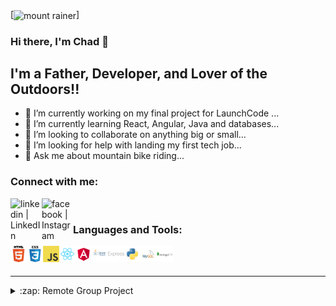 [<img align="center" alt="mount rainer" width="50px" src="https://upload.wikimedia.org/wikipedia/commons/e/eb/Mount_Rainier_from_west.jpg" />]
### Hi there, I'm Chad 👋
## I'm a Father, Developer, and Lover of the Outdoors!!

- 🔭 I’m currently working on my final project for LaunchCode ...
- 🌱 I’m currently learning React, Angular, Java and databases...
- 👯 I’m looking to collaborate on anything big or small...
- 🤔 I’m looking for help with landing my first tech job...
- 💬 Ask me about mountain bike riding...

### Connect with me:

[<img align="left" alt="linkedin | LinkedIn" width="50px" src="https://img.shields.io/badge/LinkedIn-0077B5?style=for-the-badge&logo=linkedin&logoColor=white" />][linkedin]
[<img align="left" alt="facebook | Instagram" width="50px" src="https://img.shields.io/badge/Facebook-1877F2?style=for-the-badge&logo=facebook&logoColor=white" />][facebook] 

<br />

### Languages and Tools:

[<img align="left" alt="HTML5" width="26px" src="https://raw.githubusercontent.com/github/explore/80688e429a7d4ef2fca1e82350fe8e3517d3494d/topics/html/html.png" />][html]
[<img align="left" alt="CSS3" width="26px" src="https://raw.githubusercontent.com/github/explore/80688e429a7d4ef2fca1e82350fe8e3517d3494d/topics/css/css.png" />][css]
[<img align="left" alt="javaScript" width="26px" src="https://raw.githubusercontent.com/github/explore/80688e429a7d4ef2fca1e82350fe8e3517d3494d/topics/javascript/javascript.png" />][javascript]
[<img align="left" alt="react" width="26px" src="https://raw.githubusercontent.com/github/explore/80688e429a7d4ef2fca1e82350fe8e3517d3494d/topics/react/react.png" />][react]
[<img align="left" alt="angular" width="26px" src="https://raw.githubusercontent.com/github/explore/80688e429a7d4ef2fca1e82350fe8e3517d3494d/topics/angular/angular.png" />][angular]
[<img align="left" alt="java" width="26px" src="https://raw.githubusercontent.com/github/explore/80688e429a7d4ef2fca1e82350fe8e3517d3494d/topics/java/java.png" />][java]
[<img align="left" alt="express" width="26px" src="https://raw.githubusercontent.com/github/explore/80688e429a7d4ef2fca1e82350fe8e3517d3494d/topics/express/express.png" />][express]
[<img align="left" alt="python" width="26px" src="https://raw.githubusercontent.com/github/explore/80688e429a7d4ef2fca1e82350fe8e3517d3494d/topics/python/python.png" />][python]
[<img align="left" alt="MySQL" width="26px" src="https://raw.githubusercontent.com/github/explore/80688e429a7d4ef2fca1e82350fe8e3517d3494d/topics/mysql/mysql.png" />][java]
[<img align="left" alt="MongoDB" width="26px" src="https://raw.githubusercontent.com/github/explore/80688e429a7d4ef2fca1e82350fe8e3517d3494d/topics/mongodb/mongodb.png" />][java]

<br />
<br />

---

<details>
  <summary>:zap: Remote Group Project</summary>
1. Charity Builders (https://github.com/canddx3/FrontendProject), (https://github.com/canddx3/BackendProject) in [react/java]
</details>

[linkedin]: https://www.linkedin.com/in/chad-conley
[facebook]: https://www.facebook.com/chad.conley.33/
[html]: https://github.com/canddx3/Html-me-something-assignment-4
[css]: https://github.com/canddx3/WebDeveloper
[javascript]: https://github.com/canddx3/IDCard
[react]: https://github.com/canddx3/FrontendProject
[angular]: https://github.com/canddx3/AngularFinal
[java]: https://github.com/canddx3/BackendProject
[express]: https://github.com/canddx3/ExpressCourse/tree/main
[python]: https://www.py4e.com/tools/pythonauto/?PHPSESSID=1abf5ac66068cc029d77e7c771584070
[mt.rainer]: https://upload.wikimedia.org/wikipedia/commons/e/eb/Mount_Rainier_from_west.jpg
